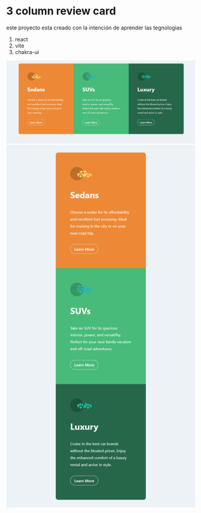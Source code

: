 # 3 column review card 
este proyecto esta creado con la intención de aprender las tegnologias

1. react
2. vite 
3. chakra-ui

![modo pc](./doc/img1.png)
![modo mobile](./doc/img2.png)